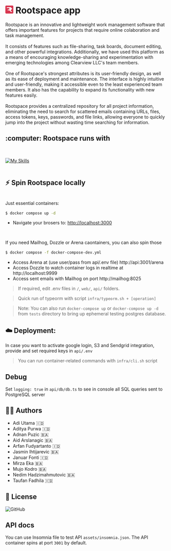 # <img width="25" src="https://github.com/nardev/Rootspaceapp/blob/master/web/src/assets/logo.png?raw=true" /> Rootspace app

Rootspace is an innovative and lightweight work management software that offers important features for projects that require online colaboration and task management.  
<br>
It consists of features such as file-sharing, task boards, document editing, and other powerful integrations. Additionally, we have used this platform as a means of encouraging knowledge-sharing and experimentation with emerging technologies among Clearview LLC's team members.  
<br>
One of Rootspace's strongest attributes is its user-friendly design, as well as its ease of deployment and maintenance. The interface is highly intuitive and user-friendly, making it accessible even to the least experienced team members. It also has the capability to expand its functionality with new features easily.  
<br>
Rootspace provides a centralized repository for all project information, eliminating the need to search for scattered emails containing URLs, files, access tokens, keys, passwords, and file links, allowing everyone to quickly jump into the project without wasting time searching for information.  

<!-- ABOUT THE PROJECT -->
<h2 id="about-the-project"> :computer: Rootspace runs with</h2>
<br>  
  
[![My Skills](https://skillicons.dev/icons?i=nodejs,vue,typescript,postgresql,redis,docker)](https://skillicons.dev)  
<br>  

## :zap: Spin Rootspace locally
<br>  
Just essential containers:
    
```bash
$ docker compose up -d
````
  
  * Navigate your brosers to: [http://localhost:3000](http://localhost:3000)  
  
<br>  

If you need Mailhog, Dozzle or Arena caontainers, you can also spin those
```bash
$ docker compose -f docker-compose-dev.yml
```
  * Access Arena at (use user/pass from api/.env file) http://api:3001/arena
  * Access Dozzle to watch container logs in realtime at http://localhost:9999
  * Access sent emails with Mailhog on port http://mailhog:8025

> If required, edit .env files in `/`, `web/`, `api/` folders.

> Quick run of typeorm with script `infra/typeorm.sh + [operation]`  

> Note: You can also run `docker-compose up` or `docker-compose up -d` from `tests` directory to bring up ephemeral testing postgres database.

## :cloud: Deployment:

  In case you want to activate google login, S3 and Sendgrid integration, provide and set required keys in `api/.env`

> You can run container-related commands with `infra/cli.sh` script

## Debug
Set `logging: true` in `api/db/db.ts` to see in console all SQL queries sent to PostgreSQL server

## :man_technologist: Authors

* Adi Utama :indonesia:
* Aditya Purwa :indonesia:
* Adnan Puzic :bosnia_herzegovina:
* Aid Arslanagic :bosnia_herzegovina:
* Arfan Fudyartanto :indonesia:
* Jasmin Ihtijarevic :bosnia_herzegovina:
* Januar Fonti :indonesia:
* Mirza Eka :bosnia_herzegovina:
* Mujo Kodro :bosnia_herzegovina:
* Nedim Hadzimahmutovic :bosnia_herzegovina:
* Taufan Fadhila :indonesia:

## :scroll: License  
![GitHub](https://img.shields.io/github/license/Rootspaceapp/Rootspace)  
  
## API docs

You can use Insomnia file to test API `assets/insomnia.json`. The API container spins at port `3001` by default.
